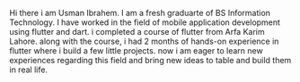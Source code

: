 Hi there i am Usman Ibrahem. I am a fresh graduarte of BS Information Technology. I have worked in the field of mobile application development using flutter and dart. i completed a course of flutter from Arfa Karim Lahore. along with the course, i had 2 months of hands-on experience in flutter where i build a few little projects. now i am eager to learn new experiences regarding this field and bring new ideas to table and build them in real life.
